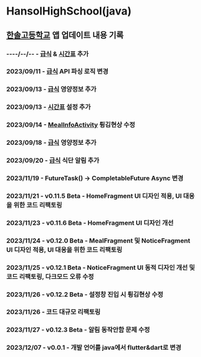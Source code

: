 # HansolHighSchool(java)

## [한솔고등학교](https://sjhansol.sjeduhs.kr/) 앱 업데이트 내용 기록
### ----/--/-- - [급식](https://open.neis.go.kr/portal/data/service/selectServicePage.do?page=1&rows=10&sortColumn=&sortDirection=&infId=OPEN17320190722180924242823&infSeq=1&cateId=C0001) & [시간표](https://open.neis.go.kr/portal/data/service/selectServicePage.do?page=1&rows=10&sortColumn=&sortDirection=&infId=OPEN18620200826103326268120&infSeq=1&cateId=A0005) 추가
### 2023/09/11 - [급식](https://open.neis.go.kr/portal/data/service/selectServicePage.do?page=1&rows=10&sortColumn=&sortDirection=&infId=OPEN17320190722180924242823&infSeq=1&cateId=C0001) API 파싱 로직 변경
### 2023/09/13 - [급식](https://open.neis.go.kr/portal/data/service/selectServicePage.do?page=1&rows=10&sortColumn=&sortDirection=&infId=OPEN17320190722180924242823&infSeq=1&cateId=C0001) 영양정보 추가
### 2023/09/13 - [시간표](https://open.neis.go.kr/portal/data/service/selectServicePage.do?page=1&rows=10&sortColumn=&sortDirection=&infId=OPEN18620200826103326268120&infSeq=1&cateId=A0005) 설정 추가
### 2023/09/14 - [MealInfoActivity](https://github.com/Monkshark/HansolHighSchool/blob/main/app/src/main/java/com/ProG/HansolHighSchool/Activity/MealInfoActivity.java) 튕김현상 수정
### 2023/09/18 - [급식](https://open.neis.go.kr/portal/data/service/selectServicePage.do?page=1&rows=10&sortColumn=&sortDirection=&infId=OPEN17320190722180924242823&infSeq=1&cateId=C0001) 영양정보 추가
### 2023/09/20 - [급식](https://open.neis.go.kr/portal/data/service/selectServicePage.do?page=1&rows=10&sortColumn=&sortDirection=&infId=OPEN17320190722180924242823&infSeq=1&cateId=C0001) 식단 알림 추가
### 2023/11/19 - FutureTask() -> CompletableFuture Async 변경
### 2023/11/21 - v0.11.5 Beta - HomeFragment UI 디자인 적용, UI 대응을 위한 코드 리팩토링
### 2023/11/23 - v0.11.6 Beta - HomeFragment UI 디자인 개선
### 2023/11/24 - v0.12.0 Beta - MealFragment 및 NoticeFragment UI 디자인 적용, UI 대응을 위한 코드 리팩토링
### 2023/11/25 - v0.12.1 Beta - NoticeFragment UI 동적 디자인 개선 및 코드 리팩토링, 다크모드 오류 수정
### 2023/11/26 - v0.12.2 Beta - 설정창 진입 시 튕김현상 수정
### 2023/11/26 - 코드 대규모 리팩토링
### 2023/11/27 - v0.12.3 Beta - 알림 동작안함 문제 수정
 


### 2023/12/07 - v0.0.1 - 개발 언어를 java에서 flutter&dart로 변경